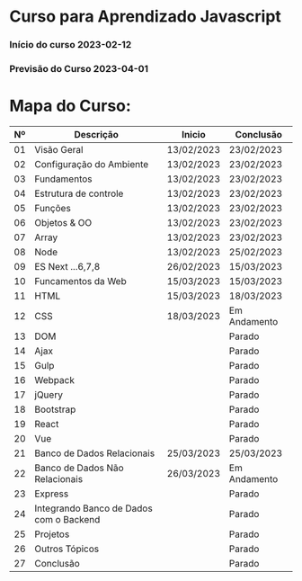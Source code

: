# Curso para Aprendizado Javascript
### Início do curso 2023-02-12
### Previsão do Curso 2023-04-01

# Mapa do Curso:
|Nº|Descrição|Inicio|Conclusão|
|---|---|---|---|
|01| Visão Geral|13/02/2023|23/02/2023|
|02| Configuração do Ambiente|13/02/2023|23/02/2023|
|03| Fundamentos|13/02/2023|23/02/2023|
|04| Estrutura de controle|13/02/2023|23/02/2023|
|05| Funções|13/02/2023|23/02/2023|
|06| Objetos & OO|13/02/2023|23/02/2023|
|07| Array|13/02/2023|23/02/2023|
|08| Node|13/02/2023|25/02/2023|
|09| ES Next ...6,7,8|26/02/2023|15/03/2023|
|10| Funcamentos da Web|15/03/2023|15/03/2023|
|11| HTML|15/03/2023|18/03/2023|
|12| CSS|18/03/2023|Em Andamento|
|13| DOM||Parado|
|14| Ajax||Parado|
|15| Gulp||Parado|
|16| Webpack||Parado|
|17| jQuery||Parado|
|18| Bootstrap||Parado|
|19| React||Parado|
|20| Vue||Parado|
|21| Banco de Dados Relacionais|25/03/2023|25/03/2023|
|22| Banco de Dados Não Relacionais|26/03/2023|Em Andamento|
|23| Express||Parado|
|24| Integrando Banco de Dados com o Backend||Parado|
|25| Projetos||Parado|
|26| Outros Tópicos||Parado|
|27| Conclusão||Parado|